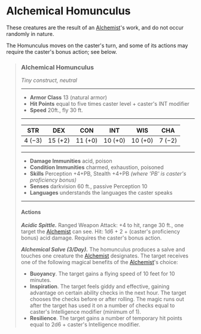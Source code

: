 # Alchemical Homunculus
These creatures are the result of an [Alchemist](../Classes/Artificer/Alchemist.md)'s work, and do not occur randomly in nature.

The Homunculus moves on the caster's turn, and some of its actions may require the caster's bonus action; see below.

>### Alchemical Homunculus
>*Tiny construct, neutral*
>___
>- **Armor Class** 13 (natural armor)
>- **Hit Points** equal to five times caster level + caster's INT modifier
>- **Speed** 20ft., fly 30 ft.
>___
>|STR|DEX|CON|INT|WIS|CHA|
>|:---:|:---:|:---:|:---:|:---:|:---:|
>|4 (−3)|15 (+2)|11 (+0) | 10 (+0) | 10 (+0) | 7 (−2)|
>
>___
>- **Damage Immunities** acid, poison
>- **Condition Immunities** charmed, exhaustion, poisoned
>- **Skills** Perception +4+PB, Stealth +4+PB *(where 'PB' is caster's proficiency bonus)*
>- **Senses** darkvision 60 ft., passive Perception 10 
>- **Languages** understands the languages the caster speaks
>___
>#### Actions
>***Acidic Spittle.*** Ranged Weapon Attack: +4 to hit, range 30 ft., one target the [Alchemist](../Classes/Artificer/Alchemist.md) can see. Hit: 1d6 + 2 + (caster's proficiency bonus) acid damage. Requires the caster's bonus action.
>
>***Alchemical Salve (3/Day).*** The homunculus produces a salve and touches one creature the [Alchemist](../Classes/Artificer/Alchemist.md) designates. The target receives one of the following magical benefits of the [Alchemist](../Classes/Artificer/Alchemist.md)'s choice:
>
>* **Buoyancy**. The target gains a flying speed of 10 feet for 10 minutes.
>* **Inspiration**. The target feels giddy and effective, gaining advantage on certain ability checks in the next hour. The target chooses the checks before or after rolling. The magic runs out after the target has used it on a number of checks equal to caster's Intelligence modifier (minimum of 1).
>* **Resilience**. The target gains a number of temporary hit points equal to 2d6 + caster's Intelligence modifier.
